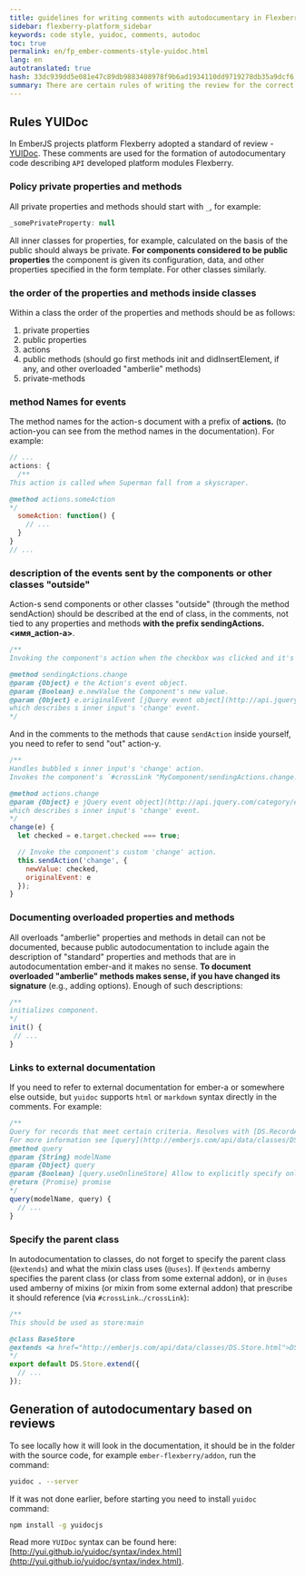```yaml
--- 
title: guidelines for writing comments with autodocumentary in Flexberry Ember 
sidebar: flexberry-platform_sidebar 
keywords: code style, yuidoc, comments, autodoc 
toc: true 
permalink: en/fp_ember-comments-style-yuidoc.html 
lang: en 
autotranslated: true 
hash: 33dc939dd5e081e47c89db9883408978f9b6ad1934110dd9719278db35a9dcf6 
summary: There are certain rules of writing the review for the correct formation of autodocumentary in ember-ember flexberry and other projects. All comments are written according to the rules of YUIDoc. 
--- 
```


## Rules YUIDoc 

In EmberJS projects platform Flexberry adopted a standard of review - [YUIDoc](http://yui.github.io/yuidoc/syntax/index.html). These comments are used for the formation of autodocumentary code describing `API` developed platform modules Flexberry. 

### Policy private properties and methods 

All private properties and methods should start with `_`, for example: 

``` javascript
_somePrivateProperty: null
``` 

All inner classes for properties, for example, calculated on the basis of the public should always be private. 
**For components considered to be public properties** the component is given its configuration, data, and other properties specified in the form template. 
For other classes similarly. 

### the order of the properties and methods inside classes 

Within a class the order of the properties and methods should be as follows: 
1. private properties 
2. public properties 
3. actions 
4. public methods (should go first methods init and didInsertElement, if any, and other overloaded "amberlie" methods) 
5. private-methods 

### method Names for events 

The method names for the action-s document with a prefix of **actions.<methodname>** (to action-you can see from the method names in the documentation). For example: 

``` javascript
// ... 
actions: {
  /** 
This action is called when Superman fall from a skyscraper. 

@method actions.someAction 
*/
  someAction: function() {
    // ... 
  }
}
// ... 
``` 

### description of the events sent by the components or other classes "outside" 

Action-s send components or other classes "outside" (through the method sendAction) should be described at the end of class, in the comments, not tied to any properties and methods **with the prefix sendingActions.<имя_action-a>**. 

``` javascript
/** 
Invoking the component's action when the checkbox was clicked and it's 'checked' state changed. 

@method sendingActions.change 
@param {Object} e the Action's event object. 
@param {Boolean} e.newValue the Component's new value. 
@param {Object} e.originalEvent [jQuery event object](http://api.jquery.com/category/events/event-object/) 
which describes s inner input's 'change' event. 
*/
``` 

And in the comments to the methods that cause `sendAction` inside yourself, you need to refer to send "out" action-y. 

``` javascript
/** 
Handles bubbled s inner input's 'change' action. 
Invokes the component's `#crossLink "MyComponent/sendingActions.change:method"`'change'`/crossLink` action. 

@method actions.change 
@param {Object} e jQuery event object](http://api.jquery.com/category/events/event-object/) 
which describes s inner input's 'change' event. 
*/
change(e) {
  let checked = e.target.checked === true;

  // Invoke the component's custom 'change' action. 
  this.sendAction('change', {
    newValue: checked,
    originalEvent: e
  });
}
``` 

### Documenting overloaded properties and methods 

All overloads "amberlie" properties and methods in detail can not be documented, because public autodocumentation to include again the description of "standard" properties and methods that are in autodocumentation ember-and it makes no sense. 
**To document overloaded "amberlie" methods makes sense, if you have changed its signature** (e.g., adding options).
Enough of such descriptions: 

``` javascript
/** 
initializes component. 
*/
init() {
 // ... 
}
``` 

### Links to external documentation 

If you need to refer to external documentation for ember-a or somewhere else outside, but `yuidoc` supports `html` or `markdown` syntax directly in the comments. 
For example: 

``` javascript
/** 
Query for records that meet certain criteria. Resolves with [DS.RecordArray](http://emberjs.com/api/data/classes/DS.RecordArray.html). 
For more information see [query](http://emberjs.com/api/data/classes/DS.Store.html#method_query) method of [DS.Store](http://emberjs.com/api/data/classes/DS.Store.html). 
@method query 
@param {String} modelName 
@param {Object} query 
@param {Boolean} [query.useOnlineStore] Allow to explicitly specify online or offline independently using the store of global online status 
@return {Promise} promise 
*/
query(modelName, query) {
  // ... 
}
``` 

### Specify the parent class 

In autodocumentation to classes, do not forget to specify the parent class (`@extends`) and what the mixin class uses (`@uses`). 
If `@extends` amberny specifies the parent class (or class from some external addon), or in `@uses` used amberny of mixins (or mixin from some external addon) that prescribe it should reference (via `#crossLink`..`/crossLink`): 

``` javascript
/** 
This should be used as store:main 

@class BaseStore 
@extends <a href="http://emberjs.com/api/data/classes/DS.Store.html">DS.Store</a> 
*/
export default DS.Store.extend({
  // ... 
});
``` 

## Generation of autodocumentary based on reviews 

To see locally how it will look in the documentation, it should be in the folder with the source code, for example `ember-flexberry/addon`, run the command: 

``` bash
yuidoc . --server
``` 

If it was not done earlier, before starting you need to install `yuidoc` command: 

``` bash
npm install -g yuidocjs
``` 

Read more `YUIDoc` syntax can be found here: [http://yui.github.io/yuidoc/syntax/index.html](http://yui.github.io/yuidoc/syntax/index.html).


